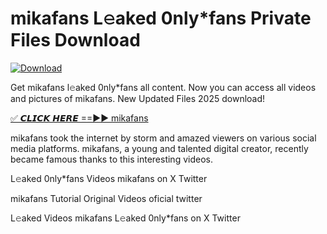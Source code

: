# mikafans L𝚎aked 0nly*fans Private Files Download

[![Download](https://i.imgur.com/PoXn3jX.png)](https://mediafirer.com/mikafans)

Get mikafans l𝚎aked 0nly*fans all content. Now you can access all videos and pictures of mikafans. New Updated Files 2025 download!

[✅ 𝘾𝙇𝙄𝘾𝙆 𝙃𝙀𝙍𝙀 ==►► mikafans](https://mediafirer.com/mikafans)

mikafans took the internet by storm and amazed viewers on various social media platforms. mikafans, a young and talented digital creator, recently became famous thanks to this interesting videos.

L𝚎aked 0nly*fans Videos mikafans on X Twitter

mikafans Tutorial Original Videos oficial twitter

L𝚎aked Videos mikafans L𝚎aked 0nly*fans on X Twitter